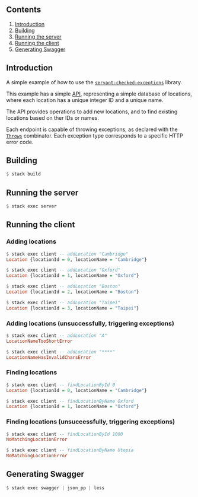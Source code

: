 ## Contents

1. [Introduction](#introduction)
2. [Building](#building)
3. [Running the server](#running-the-server)
4. [Running the client](#running-the-client)
5. [Generating Swagger](#generating-swagger)

## Introduction

A simple example of how to use the [`servant-checked-exceptions`](https://hackage.haskell.org/package/servant-checked-exceptions) library.

This example has a simple [API](https://github.com/jonathanknowles/servant-checked-exceptions-example/blob/master/common/Api.hs), representing a simple database of locations, where each location has a unique integer ID and a unique name.

The API provides operations to add new locations, and to find existing locations based on ther IDs or names.

Each endpoint is capable of throwing exceptions, as declared with the [`Throws`](hackage.haskell.org/package/servant-checked-exceptions-core/docs/Servant-Checked-Exceptions-Internal-Servant-API.html#t:Throws) combinator. Each exception type corresponds to a specific HTTP error code.

## Building

```Haskell
$ stack build
```

## Running the server

```Haskell
$ stack exec server
```

## Running the client

### Adding locations

```Haskell
$ stack exec client -- addLocation "Cambridge"
Location {locationId = 0, locationName = "Cambridge"}

$ stack exec client -- addLocation "Oxford"
Location {locationId = 1, locationName = "Oxford"}

$ stack exec client -- addLocation "Boston"
Location {locationId = 2, locationName = "Boston"}

$ stack exec client -- addLocation "Taipei"
Location {locationId = 3, locationName = "Taipei"}
```

### Adding locations (unsuccessfully, triggering exceptions)

```Haskell
$ stack exec client -- addLocation "A"
LocationNameTooShortError

$ stack exec client -- addLocation "****"
LocationNameHasInvalidCharsError
```

### Finding locations

```Haskell
$ stack exec client -- findLocationById 0
Location {locationId = 0, locationName = "Cambridge"}

$ stack exec client -- findLocationByName Oxford
Location {locationId = 1, locationName = "Oxford"}
```

### Finding locations (unsuccessfully, triggering exceptions)

```Haskell
$ stack exec client -- findLocationById 1000
NoMatchingLocationError

$ stack exec client -- findLocationByName Utopia
NoMatchingLocationError
```

## Generating Swagger

```Haskell
$ stack exec swagger | json_pp | less
```

